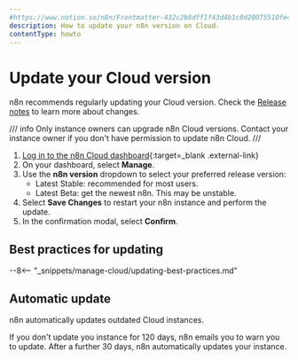 ```yaml
---
#https://www.notion.so/n8n/Frontmatter-432c2b8dff1f43d4b1c8d20075510fe4
description: How to update your n8n version on Cloud.
contentType: howto
---
```


# Update your Cloud version

n8n recommends regularly updating your Cloud version. Check the [Release notes](/release-notes/) to learn more about changes.

/// info
Only instance owners can upgrade n8n Cloud versions. Contact your instance owner if you don't have permission to update n8n Cloud.
///

1. [Log in to the n8n Cloud dashboard](https://app.n8n.cloud/manage){:target=_blank .external-link}
1. On your dashboard, select **Manage**.
1. Use the **n8n version** dropdown to select your preferred release version: 
	* Latest Stable: recommended for most users.
	* Latest Beta: get the newest n8n. This may be unstable.
1. Select **Save Changes** to restart your n8n instance and perform the update. 
1. In the confirmation modal, select **Confirm**.


## Best practices for updating

--8<-- "_snippets/manage-cloud/updating-best-practices.md"

## Automatic update

n8n automatically updates outdated Cloud instances. 

If you don't update you instance for 120 days, n8n emails you to warn you to update. After a further 30 days, n8n automatically updates your instance.
